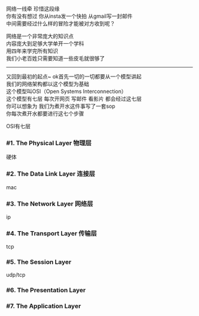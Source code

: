 网络一线牵 珍惜这段缘  
你有没有想过 你从insta发一个快拍 从gmail写一封邮件  
中间需要经过什么样的冒险才能被对方收到呢？  

网络是一个非常庞大的知识点  
内容庞大到足够大学单开一个学科  
用四年来学完所有知识  
我们小老百姓只需要知道一些皮毛就很够了

---

又回到最初的起点~
ok首先一切的一切都要从一个模型讲起  
我们的网络架构都以这个模型为基础  
这个模型叫OSI（Open Systems Interconnection）  
这个模型有七层 每次开网页 写邮件 看影片 都会经过这七层  
你可以想象为 我们为煮开水这件事写了一套sop  
你每次煮开水都要进行这七个步骤  

OSI有七层  
### **#1. The Physical Layer 物理层**
硬体
### **#2. The Data Link Layer 连接层**
mac
### **#3. The Network Layer 网络层**
ip
### **#4. The Transport Layer 传输层**
tcp
### **#5. The Session Layer**
udp/tcp
### **#6. The Presentation Layer**
### **#7. The Application Layer**